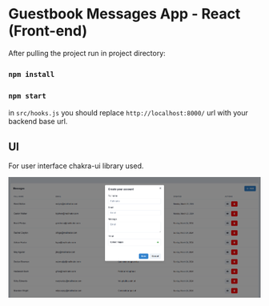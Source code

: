 # Guestbook Messages App - React (Front-end)

After pulling the project run in project directory: 

### `npm install`
### `npm start`

in `src/hooks.js` you should replace `http://localhost:8000/` url with your backend base url.

## UI

For user interface chakra-ui library used.

![alt text](https://github.com/samircbabayev/guestbook-front/blob/main/sc1.png?raw=true)
